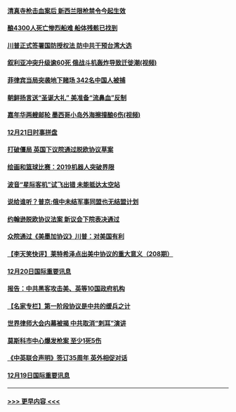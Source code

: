 #### [清真寺枪击血案后 新西兰限枪禁令今起生效](../pages/prog202/a102734655.md?t=12220355) 
#### [酿4300人死亡惨烈船难 船体残骸已找到](../pages/prog202/a102734585.md?t=12220355) 
#### [川普正式签署国防授权法 防中共干预台湾大选](../pages/prog202/a102734587.md?t=12220355) 
#### [叙利亚冲突升级逾60死 俄战斗机轰炸导致迁徙潮(视频)](../pages/prog202/a102734403.md?t=12220355) 
#### [菲律宾当局突袭地下赌场 342名中国人被捕](../pages/prog202/a102734392.md?t=12220355) 
#### [朝鲜扬言送“圣诞大礼” 美准备“流鼻血”反制](../pages/prog202/a102734387.md?t=12220355) 
#### [嘉年华两艘邮轮 墨西哥小岛外海擦撞酿6伤(视频)](../pages/prog202/a102734357.md?t=12220355) 
#### [12月21日时事拼盘](../pages/prog202/a102734213.md?t=12220355) 
#### [打破僵局 英国下议院通过脱欧协议草案](../pages/prog202/a102734197.md?t=12220355) 
#### [绘画和篮球比赛：2019机器人突破界限](../pages/prog202/a102734175.md?t=12220355) 
#### [波音“星际客机”试飞出错 未能抵达太空站](../pages/prog202/a102734149.md?t=12220355) 
#### [说给谁听？普京:俄中未结军事同盟也无结盟计划](../pages/prog202/a102734128.md?t=12220355) 
#### [约翰逊脱欧协议法案 新议会下院表决通过](../pages/prog202/a102734008.md?t=12220355) 
#### [众院通过《美墨加协议》川普：对美国有利](../pages/prog202/a102733996.md?t=12220355) 
#### [【李天笑快评】莱特希泽点出美中协议的重大意义（208期）](../pages/prog202/a102733955.md?t=12220355) 
#### [12月20日国际重要讯息](../pages/prog202/a102733811.md?t=12220355) 
#### [报告：中共黑客攻击美、英等10国政府机构](../pages/prog202/a102733695.md?t=12220355) 
#### [【名家专栏】第一阶段协议是中共的缓兵之计](../pages/prog202/a102733104.md?t=12220355) 
#### [世界律师大会内幕被揭 中共取消“刺耳”演讲](../pages/prog202/a102733621.md?t=12220355) 
#### [莫斯科市中心爆发枪案 至少1死5伤](../pages/prog202/a102733367.md?t=12220355) 
#### [《中英联合声明》签订35周年 英外相促对话](../pages/prog202/a102733192.md?t=12220355) 
#### [12月19日国际重要讯息](../pages/prog202/a102732934.md?t=12220355) 

----
#### [ >>> 更早内容 <<< ](../indexes/prog202-earlier.md)
